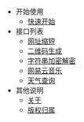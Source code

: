 - 开始使用
    * [快速开始](/start/READEME.md)
- 接口列表
    * [网址缩短](/shortUrl)
    * [二维码生成](/qrcode)
    * [字符串加密解密](/crypt)
    * [网易云音乐](/netease)
    * [天气查询](/weather)
- 其他说明
    * [关于](/about)
    * [版权归属](/copyright)